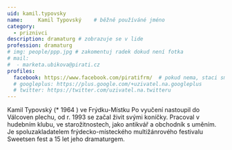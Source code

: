 ```yaml
---
uid: kamil.typovsky
name:     Kamil Typovský  	# běžně používáné jméno
category:
  - priznivci
description: dramaturg # zobrazuje se v lide
profession: dramaturg
# img: people/ppp.jpg # zakomentuj radek dokud není fotka
# mail:
#  - marketa.ubikova@pirati.cz
profiles:
  facebook: https://www.facebook.com/piratifrm/  # pokud nema, staci smazat tuto radku
  # googleplus: https://plus.google.com/+uzivatel.na.googleplus
  # twitter: https://twitter.com/uzivatel.na.twitteru
---
```

Kamil Typovský (* 1964 ) ve Frýdku-Místku Po vyučení nastoupil do Válcoven plechu, od r. 1993 se začal živit svými koníčky. Pracoval v hudebním klubu, ve starožitnostech, jako antikvář a obchodník s uměním. Je spoluzakladatelem frýdecko-místeckého multižánrového festivalu Sweetsen fest a 15 let jeho dramaturgem.
